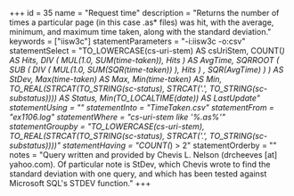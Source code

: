 +++
id = 35
name = "Request time"
description = "Returns the number of times a particular page (in this case .as* files) was hit, with the average, minimum, and maximum time taken, along with the standard deviation."
keywords = ["iisw3c"]
statementParameters = "-i:iisw3c -o:csv"
statementSelect = "TO_LOWERCASE(cs-uri-stem) AS csUriStem, COUNT(*) AS Hits, DIV ( MUL(1.0, SUM(time-taken)), Hits ) AS AvgTime, SQRROOT ( SUB ( DIV ( MUL(1.0, SUM(SQR(time-taken)) ), Hits ) , SQR(AvgTime) ) ) AS StDev, Max(time-taken) AS Max, Min(time-taken) AS Min, TO_REAL(STRCAT(TO_STRING(sc-status), STRCAT('.', TO_STRING(sc-substatus)))) AS Status, Min(TO_LOCALTIME(date)) AS LastUpdate"
statementUsing = ""
statementInto = "TimeTaken.csv"
statementFrom = "*ex1106*.log"
statementWhere = "cs-uri-stem like '%.as%'"
statementGroupby = "TO_LOWERCASE(cs-uri-stem), TO_REAL(STRCAT(TO_STRING(sc-status), STRCAT('.', TO_STRING(sc-substatus))))"
statementHaving = "COUNT(*) > 2"
statementOrderby = ""
notes = "Query written and provided by Chevis L. Nelson (drcheeves [at] yahoo.com). Of particular note is StDev, which Chevis wrote to find the standard deviation with one query, and which has been tested against Microsoft SQL's STDEV function."
+++

